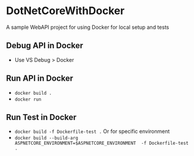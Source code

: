 # DotNetCoreWithDocker
A sample WebAPI project for using Docker for local setup and tests

## Debug API in Docker
- Use VS Debug > Docker

## Run API in Docker
- `docker build .`
- `docker run`

## Run Test in Docker
- `docker build -f Dockerfile-test .`
Or for specific environment
- `docker build --build-arg ASPNETCORE_ENVIRONMENT=$ASPNETCORE_ENVIRONMENT  -f Dockerfile-test .`
